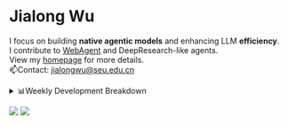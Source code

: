 #  Jialong Wu

I focus on building **native agentic models** and enhancing LLM **efficiency**.<br>
I contribute to [WebAgent](https://github.com/Alibaba-NLP/WebAgent) and DeepResearch-like agents.<br>
View my [homepage](https://callanwu.github.io/) for more details. <br>
📫Contact: jialongwu@seu.edu.cn

<details><summary>📊Weekly Development Breakdown</summary>

<!--START_SECTION:waka-->

```txt
From: 11 July 2025 - To: 18 July 2025

Total Time: 4 hrs 25 mins

Python     2 hrs 12 mins   ████████████▓░░░░░░░░░░░░   50.15 %
JSON       1 hr 38 mins    █████████▒░░░░░░░░░░░░░░░   37.35 %
Bash       16 mins         █▓░░░░░░░░░░░░░░░░░░░░░░░   06.21 %
Markdown   12 mins         █░░░░░░░░░░░░░░░░░░░░░░░░   04.59 %
Text       2 mins          ▒░░░░░░░░░░░░░░░░░░░░░░░░   01.00 %
```

<!--END_SECTION:waka-->

[![wakatime](https://wakatime.com/badge/user/c6720b29-9431-4a60-bc9d-e1fb2b6bd65f.svg)](https://wakatime.com/@c6720b29-9431-4a60-bc9d-e1fb2b6bd65f)
</details>

[![](https://img.shields.io/badge/Google%20Scholar-4385FE.svg?&color=d6d6d6&style=flat-square&logo=google-scholar)](https://scholar.google.com/citations?user=6eg2m4YAAAAJ)
![](https://komarev.com/ghpvc/?username=callanwu)
